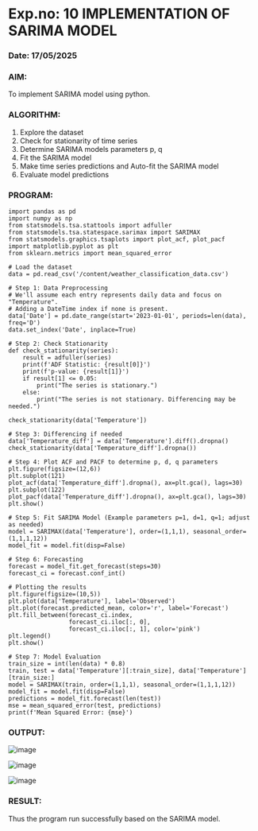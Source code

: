 # Exp.no: 10   IMPLEMENTATION OF SARIMA MODEL
### Date: 17/05/2025

### AIM:
To implement SARIMA model using python.

### ALGORITHM:
1. Explore the dataset
2. Check for stationarity of time series
3. Determine SARIMA models parameters p, q
4. Fit the SARIMA model
5. Make time series predictions and Auto-fit the SARIMA model
6. Evaluate model predictions

### PROGRAM:
```
import pandas as pd
import numpy as np
from statsmodels.tsa.stattools import adfuller
from statsmodels.tsa.statespace.sarimax import SARIMAX
from statsmodels.graphics.tsaplots import plot_acf, plot_pacf
import matplotlib.pyplot as plt
from sklearn.metrics import mean_squared_error

# Load the dataset
data = pd.read_csv('/content/weather_classification_data.csv')

# Step 1: Data Preprocessing
# We'll assume each entry represents daily data and focus on "Temperature".
# Adding a DateTime index if none is present.
data['Date'] = pd.date_range(start='2023-01-01', periods=len(data), freq='D')
data.set_index('Date', inplace=True)

# Step 2: Check Stationarity
def check_stationarity(series):
    result = adfuller(series)
    print(f'ADF Statistic: {result[0]}')
    print(f'p-value: {result[1]}')
    if result[1] <= 0.05:
        print("The series is stationary.")
    else:
        print("The series is not stationary. Differencing may be needed.")

check_stationarity(data['Temperature'])

# Step 3: Differencing if needed
data['Temperature_diff'] = data['Temperature'].diff().dropna()
check_stationarity(data['Temperature_diff'].dropna())

# Step 4: Plot ACF and PACF to determine p, d, q parameters
plt.figure(figsize=(12,6))
plt.subplot(121)
plot_acf(data['Temperature_diff'].dropna(), ax=plt.gca(), lags=30)
plt.subplot(122)
plot_pacf(data['Temperature_diff'].dropna(), ax=plt.gca(), lags=30)
plt.show()

# Step 5: Fit SARIMA Model (Example parameters p=1, d=1, q=1; adjust as needed)
model = SARIMAX(data['Temperature'], order=(1,1,1), seasonal_order=(1,1,1,12))
model_fit = model.fit(disp=False)

# Step 6: Forecasting
forecast = model_fit.get_forecast(steps=30)
forecast_ci = forecast.conf_int()

# Plotting the results
plt.figure(figsize=(10,5))
plt.plot(data['Temperature'], label='Observed')
plt.plot(forecast.predicted_mean, color='r', label='Forecast')
plt.fill_between(forecast_ci.index,
                 forecast_ci.iloc[:, 0],
                 forecast_ci.iloc[:, 1], color='pink')
plt.legend()
plt.show()

# Step 7: Model Evaluation
train_size = int(len(data) * 0.8)
train, test = data['Temperature'][:train_size], data['Temperature'][train_size:]
model = SARIMAX(train, order=(1,1,1), seasonal_order=(1,1,1,12))
model_fit = model.fit(disp=False)
predictions = model_fit.forecast(len(test))
mse = mean_squared_error(test, predictions)
print(f'Mean Squared Error: {mse}')
```

### OUTPUT:
![image](https://github.com/user-attachments/assets/771f9216-4c0a-45d4-a8f4-2f5c59faec66)

![image](https://github.com/user-attachments/assets/245e86ce-48a6-4173-8759-a1e433924eb2)

![image](https://github.com/user-attachments/assets/119ca345-2545-42c5-b162-09ab8feebd07)

### RESULT:
Thus the program run successfully based on the SARIMA model.
